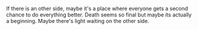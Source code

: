 If there is an other side, maybe it's a place where everyone gets a second chance to do everything better. Death seems so final but maybe its actually a beginning. Maybe there's light waiting on the other side.

